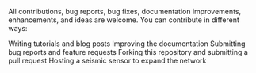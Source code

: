 All contributions, bug reports, bug fixes, documentation improvements, enhancements, and ideas are welcome.
You can contribute in different ways:

Writing tutorials and blog posts
Improving the documentation
Submitting bug reports and feature requests
Forking this repository and submitting a pull request
Hosting a seismic sensor to expand the network
